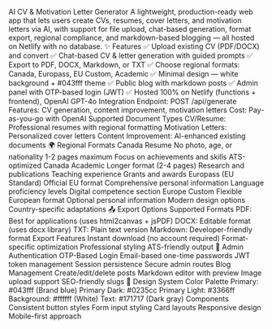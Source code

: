 AI CV & Motivation Letter Generator A lightweight, production-ready web app that lets users create CVs, resumes, cover letters, and motivation letters via AI, with support for file upload, chat-based generation, format export, regional compliance, and markdown-based blogging — all hosted on Netlify with no database. ✨ Features ✅ Upload existing CV (PDF/DOCX) and convert ✅ Chat-based CV & letter generation with guided prompts ✅ Export to PDF, DOCX, Markdown, or TXT ✅ Choose regional formats: Canada, Europass, EU Custom, Academic ✅ Minimal design — white background + #043fff theme ✅ Public blog with markdown posts ✅ Admin panel with OTP-based login (JWT) ✅ Hosted 100% on Netlify (functions + frontend), OpenAI GPT-4o Integration Endpoint: POST /api/generate Features: CV generation, content improvement, motivation letters Cost: Pay-as-you-go with OpenAI Supported Document Types CV/Resume: Professional resumes with regional formatting Motivation Letters: Personalized cover letters Content Improvement: AI-enhanced existing documents 🌍 Regional Formats Canada Resume No photo, age, or nationality 1-2 pages maximum Focus on achievements and skills ATS-optimized Canada Academic Longer format (2-4 pages) Research and publications Teaching experience Grants and awards Europass (EU Standard) Official EU format Comprehensive personal information Language proficiency levels Digital competence section Europe Custom Flexible European format Optional personal information Modern design options Country-specific adaptations 📤 Export Options Supported Formats PDF: Best for applications (uses html2canvas + jsPDF) DOCX: Editable format (uses docx library) TXT: Plain text version Markdown: Developer-friendly format Export Features Instant download (no account required) Format-specific optimization Professional styling ATS-friendly output 🔐 Admin Authentication OTP-Based Login Email-based one-time passwords JWT token management Session persistence Secure admin routes Blog Management Create/edit/delete posts Markdown editor with preview Image upload support SEO-friendly slugs 🎨 Design System Color Palette Primary: #043fff (Brand blue) Primary Dark: #0235cc Primary Light: #3366ff Background: #ffffff (White) Text: #171717 (Dark gray) Components Consistent button styles Form input styling Card layouts Responsive design Mobile-first approach
